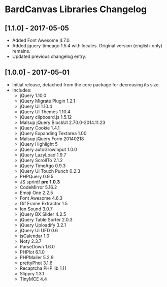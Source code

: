 
# BardCanvas Libraries Changelog 

## [1.1.0] - 2017-05-05

- Added Font Awesome 4.7.0.
- Added jquery-timeago 1.5.4 with locales. Original version (english-only) remains.
- Updated previous changelog entry.

## [1.0.0] - 2017-05-01

- Initial release, detached from the core package for decreasing its size.
- Includes:
  - jQuery 1.10.0
  - jQuery Migrate Plugin 1.2.1
  - jQuery UI 1.10.4
  - jQuery UI Themes 1.10.4
  - jQuery clipboard.js 1.5.12
  - Malsup jQuery BlockUI 2.70.0-2014.11.23
  - jQuery Cookie 1.4.1
  - jQuery Expanding Textarea 1.00
  - Malsup jQuery Form 20140218
  - jQuery Highlight 5
  - jQuery autoGrowInput 1.0.0
  - jQuery LazyLoad 1.9.7
  - jQuery ScrollTo 2.1.2
  - jQuery TimeAgo 0.9.3
  - jQuery UI Touch Punch 0.2.3
  - PHPQuery 0.9.5
  - JS sprintf **pre 1.0.3**
  - CodeMirror 5.16.2
  - Emoji One 2.2.5
  - Font Awesome 4.6.3
  - Gif Frame Extractor 1.5
  - Ion Sound 3.0.7
  - jQuery BX Slider 4.2.5
  - jQuery Table Sorter 2.0.3
  - jQuery Uploadify 3.2.1
  - jQuery UI UFD 0.6
  - jsCalendar 1.0
  - Noty 2.3.7
  - ParseDown 1.6.0
  - PHPlot 6.1.0
  - PHPMailer 5.2.9
  - prettyPhot 3.1.6
  - Recaptcha PHP lib 1.11
  - Slippry 1.3.1
  - TinyMCE 4.4
